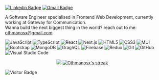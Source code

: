 
[![Linkedin Badge](https://img.shields.io/badge/-otabek-blue?style=flat-square&logo=Linkedin&logoColor=white&link=https://www.linkedin.com/in/otabek-rizakulov/)](https://www.linkedin.com/in/otabek-rizakulov/)
[![Gmail Badge](https://img.shields.io/badge/-otabek@gmail.com-c14438?style=flat-square&logo=Gmail&logoColor=white&link=mailto:otabekbutcher@gmail.com)](mailto:otabekbutcher@gmail.com)
<!-- [![Instagram Badge](https://img.shields.io/badge/-otabek-purple?style=flat-square&logo=instagram&logoColor=white&link=https://instagram.com/otabek/)](https://instagram.com/otabek) -->
<!-- [![Twitter Badge](https://img.shields.io/badge/-@otabek-00acee?style=flat-square&labelColor=00acee&logo=Twitter&logoColor=fff&link=https://twitter.com/@otabek/)](https://twitter.com/@otabek) -->

A Software Engineer specialised in Frontend Web Development, currently working at Gateway for Communication.<br/>
Wanna build the next biggest thing in the world? reach out to me: othmanosx@gmail.com

![JavaScript](https://img.shields.io/badge/-JavaScript-F7DF1E?style=flat-square&logo=javascript&logoColor=black)
![TypeScript](https://img.shields.io/badge/-TypeScript-007ACC?style=flat-square&logo=typescript&logoColor=white)
![React](https://img.shields.io/badge/-React-0E1117?style=flat-square&logo=react&logoColor=61DAFB)
![Next.js](https://img.shields.io/badge/-Next.js-000000?style=flat-square&logo=Next.js&logoColor=white)
![HTML5](https://img.shields.io/badge/-HTML5-E34F26?style=flat-square&logo=html5&logoColor=white)
![CSS3](https://img.shields.io/badge/-CSS3-1572B6?style=flat-square&logo=css3&logoColor=white)
![MUI](https://img.shields.io/badge/-MUI-007FFF?style=flat-square&logo=MUI&logoColor=white)
![Bootstrap](https://img.shields.io/badge/-Bootstrap-563D7C?style=flat-square&logo=bootstrap&logoColor=white)
![MongoDB](https://img.shields.io/badge/-MongoDB-47A248?style=flat-square&logo=mongodb&logoColor=white)
![GraghQL](https://img.shields.io/badge/-GraphQL-E10098?style=flat-square&logo=graphql&logoColor=white)
![Firebase](https://img.shields.io/badge/-Firebase-FF8A65?style=flat-square&logo=Firebase&logoColor=white)
![Redux](https://img.shields.io/badge/-Redux-593d88?style=flat-square&logo=Redux&logoColor=white)
![Git](https://img.shields.io/badge/-Git-F05032?style=flat-square&logo=git&logoColor=white)
![GitHub](https://img.shields.io/badge/-GitHub-181717?style=flat-square&logo=github&logoColor=white)
![Visual Studio Code](https://img.shields.io/badge/-VSCode-007ACC?style=flat-square&logo=visualstudiocode&logoColor=white)

<div align="center" ><img src="https://github-readme-stats.vercel.app/api?username=u1810291&count_private=true&show_icons=true&include_all_commits=true&theme=tokyonight"></span>

  <a href="https://github.com/DenverCoder1/github-readme-streak-stats">
    <img title="🔥 Get streak stats for your profile at git.io/streak-stats" alt="Othmanosx's streak" src="https://github-readme-streak-stats.herokuapp.com/?user=u1810291&theme=monokai-metallian&hide_border=true"/>
  </a>
</div>

![Visitor Badge](https://visitor-badge.laobi.icu/badge?page_id=u1810291.u1810291)
